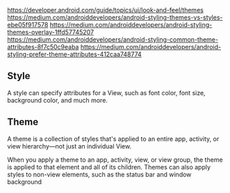 https://developer.android.com/guide/topics/ui/look-and-feel/themes
https://medium.com/androiddevelopers/android-styling-themes-vs-styles-ebe05f917578
https://medium.com/androiddevelopers/android-styling-themes-overlay-1ffd57745207
https://medium.com/androiddevelopers/android-styling-common-theme-attributes-8f7c50c9eaba
https://medium.com/androiddevelopers/android-styling-prefer-theme-attributes-412caa748774

## Style

A style can specify attributes for a View, such as font color, font size, background color, and much more.


## Theme

A theme is a collection of styles that's applied to an entire app, activity, or view hierarchy—not just an individual View.

When you apply a theme to an app, activity, view, or view group, the theme is applied to that element and all of its children. Themes can also apply styles to non-view elements, such as the status bar and window background